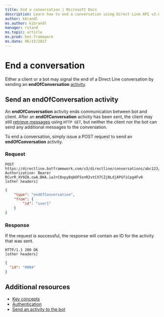 ```yaml
---
title: End a conversation | Microsoft Docs
description: Learn how to end a conversation using Direct Line API v3.0. 
author: kbrandl
ms.author: kibrandl
manager: rstand
ms.topic: article
ms.prod: bot-framework
ms.date: 06/13/2017
---
```


# End a conversation

Either a client or a bot may signal the end of a Direct Line conversation by sending an **endOfConversation** [activity](bot-framework-rest-connector-activities.md). 

## Send an endOfConversation activity

An **endOfConversation** activity ends communication between bot and client. After an **endOfConversation** activity has been sent, the client may still [retrieve messages](bot-framework-rest-direct-line-3-0-receive-activities.md#http-get) using `HTTP GET`, but neither the client nor the bot can send any additional messages to the conversation. 

To end a conversation, simply issue a POST request to send an **endOfConversation** activity.

### Request

```http
POST https://directline.botframework.com/v3/directline/conversations/abc123/activities
Authorization: Bearer RCurR_XV9ZA.cwA.BKA.iaJrC8xpy8qbOF5xnR2vtCX7CZj0LdjAPGfiCpg4Fv0
[other headers]
```

```json
{
    "type": "endOfConversation",
    "from": {
        "id": "user1"
    }
}
```

### Response

If the request is successful, the response will contain an ID for the activity that was sent.

```http
HTTP/1.1 200 OK
[other headers]
```

```json
{
  "id": "0004"
}
```

## Additional resources

- [Key concepts](bot-framework-rest-direct-line-3-0-concepts.md)
- [Authentication](bot-framework-rest-direct-line-3-0-authentication.md)
- [Send an activity to the bot](bot-framework-rest-direct-line-3-0-send-activity.md)
